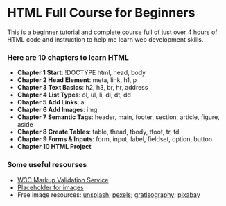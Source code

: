 # HTML Full Course for Beginners

This is a beginner tutorial and complete course full of just over 4 hours of HTML code and instruction to help me learn web development skills.

### Here are 10 chapters to learn HTML

- **Chapter 1 Start**: !DOCTYPE html, head, body
- **Chapter 2 Head Element**: meta, link, h1, p
- **Chapter 3 Text Basics**: h2, h3, br, hr, address
- **Chapter 4 List Types**: ol, ul, li, dl, dt, dd
- **Chapter 5 Add Links**: a
- **Chapter 6 Add Images**: img
- **Chapter 7 Semantic Tags**: header, main, footer, section, article, figure, aside
- **Chapter 8 Create Tables**: table, thead, tbody, tfoot, tr, td
- **Chapter 9 Forms & Inputs**: form, input, label, fieldset, option, button
- **Chapter 10 HTML Project**

### Some useful resourses

- [W3C Markup Validation Service](https://validator.w3.org/)
- [Placeholder for images](http://via.placeholder.com/640x360)
- Free image resources: [unsplash](http://unsplash.com/); [pexels](http://pexels.com/); [gratisography](https://gratisography.com/); [pixabay](https://pixabay.com/)
